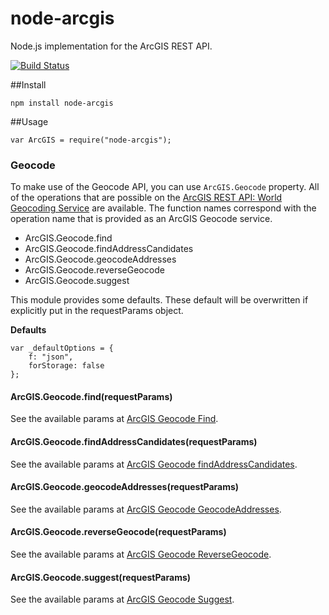 # node-arcgis
Node.js implementation for the ArcGIS REST API.

[![Build Status](https://travis-ci.org/FabianMeul/Node-ArcGIS.svg?branch=develop)](https://travis-ci.org/FabianMeul/Node-ArcGIS)

##Install
```
npm install node-arcgis
```

##Usage
```
var ArcGIS = require("node-arcgis");
```

### Geocode
To make use of the Geocode API, you can use `ArcGIS.Geocode` property. All of the operations that are possible on the [ArcGIS REST API: World Geocoding Service](https://developers.arcgis.com/rest/geocode/api-reference/overview-world-geocoding-service.htm) are available. The function names correspond with the operation name that is provided as an ArcGIS Geocode service.

* ArcGIS.Geocode.find
* ArcGIS.Geocode.findAddressCandidates
* ArcGIS.Geocode.geocodeAddresses
* ArcGIS.Geocode.reverseGeocode
* ArcGIS.Geocode.suggest

This module provides some defaults. These default will be overwritten if explicitly put in the requestParams object.

**Defaults**

```
var _defaultOptions = {
    f: "json",    
    forStorage: false
};
```


#### ArcGIS.Geocode.find(requestParams)
See the available params at [ArcGIS Geocode Find](https://developers.arcgis.com/rest/geocode/api-reference/geocoding-find.htm).

#### ArcGIS.Geocode.findAddressCandidates(requestParams)
See the available params at [ArcGIS Geocode findAddressCandidates](https://developers.arcgis.com/rest/geocode/api-reference/geocoding-find-address-candidates.htm).

#### ArcGIS.Geocode.geocodeAddresses(requestParams)
See the available params at [ArcGIS Geocode GeocodeAddresses](https://developers.arcgis.com/rest/geocode/api-reference/geocoding-geocode-addresses.htm).

#### ArcGIS.Geocode.reverseGeocode(requestParams)
See the available params at [ArcGIS Geocode ReverseGeocode](https://developers.arcgis.com/rest/geocode/api-reference/geocoding-reverse-geocode.htm).

#### ArcGIS.Geocode.suggest(requestParams)
See the available params at [ArcGIS Geocode Suggest](https://developers.arcgis.com/rest/geocode/api-reference/geocoding-suggest.htm).